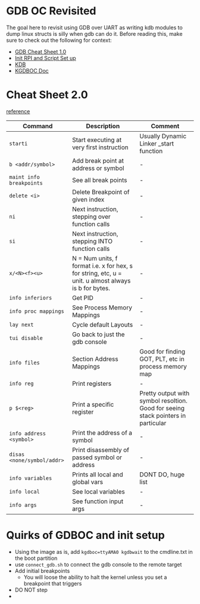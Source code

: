 # GDB OC Revisited

The goal here to revisit using GDB over UART as writing kdb modules to dump linux structs is silly when gdb can do it. Before reading this, make sure to check out the following for context:

* [GDB Cheat Sheet 1.0](https://github.com/tanner-johnson2718/MEME_OS_3/tree/main/Appendix/GDB)
* [Init RPI and Script Set up](../P1.2/README.md)
* [KDB](../P2.2/README.md#setting-up-the-debug-environment)
* [KGDBOC Doc](https://docs.kernel.org/dev-tools/kgdb.html)

# Cheat Sheet 2.0

[reference](https://darkdust.net/files/GDB%20Cheat%20Sheet.pdf)

| Command | Description | Comment |
| --- | --- | --- |
| `starti` | Start executing at very first instruction | Usually Dynamic Linker _start function |
| `b <addr/symbol>` | Add break point at address or symbol | - |
| `maint info breakpoints` | See all break points | - |
| `delete <i>` | Delete Breakpoint of given index | - |
| `ni` | Next instruction, stepping over function calls | - |
| `si` | Next instruction, stepping INTO function calls | - |
| `x/<N><f><u>` | N = Num units, f format i.e. x for hex, s for string, etc, u = unit. u almost always is b for bytes. | - |
| `info inferiors` | Get PID | - | 
| `info proc mappings` | See Process Memory Mappings | - |
| `lay next` | Cycle default Layouts | - |
| `tui disable` | Go back to just the gdb console | - |
| `info files` | Section Address Mappings | Good for finding GOT, PLT, etc in process memory map |
| `info reg` | Print registers | - |
| `p $<reg>` | Print a specific register | Pretty output with symbol resoltion. Good for seeing stack pointers in particular |
| `info address <symbol>` | Print the address of a symbol | - |
| `disas <none/symbol/addr>` | Print disassembly of passed symbol or address | - |
| `info variables` | Prints all local and global vars | DONT DO, huge list |
| `info local` | See local variables | - |
| `info args` | See function input args | - |

# Quirks of GDBOC and init setup

* Using the image as is, add `kgdboc=ttyAMA0 kgdbwait` to the cmdline.txt in the boot partition
* use `connect_gdb.sh` to connect the gdb console to the remote target
* Add initial breakpoints
    * You will loose the ability to halt the kernel unless you set a breakpoint that triggers
* DO NOT step
* 